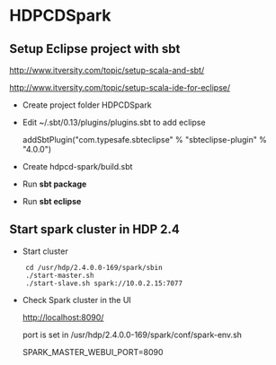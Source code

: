HDPCDSpark
=========================

Setup Eclipse project with sbt
---------------------
<http://www.itversity.com/topic/setup-scala-and-sbt/>

<http://www.itversity.com/topic/setup-scala-ide-for-eclipse/>

- Create project folder HDPCDSpark
- Edit ~/.sbt/0.13/plugins/plugins.sbt to add eclipse

    addSbtPlugin("com.typesafe.sbteclipse" % "sbteclipse-plugin" % "4.0.0")
- Create hdpcd-spark/build.sbt 
- Run **sbt package**
- Run **sbt eclipse**
            
Start spark cluster in HDP 2.4
---------------------
- Start cluster 
```    
    cd /usr/hdp/2.4.0.0-169/spark/sbin
    ./start-master.sh
    ./start-slave.sh spark://10.0.2.15:7077
```    
- Check Spark cluster in the UI

  <http://localhost:8090/>

  port is set in /usr/hdp/2.4.0.0-169/spark/conf/spark-env.sh

    SPARK_MASTER_WEBUI_PORT=8090
    
        
